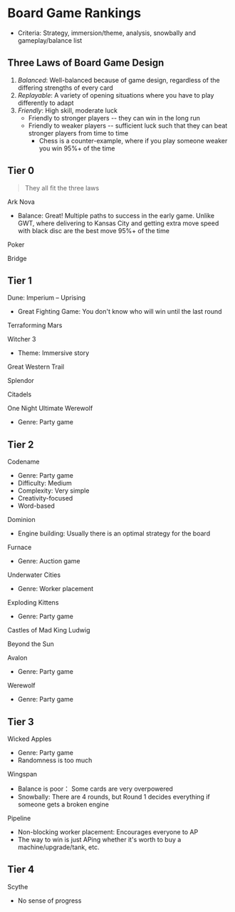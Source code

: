 # Board Game Rankings
- Criteria: Strategy, immersion/theme, analysis, snowbally and gameplay/balance list


## Three Laws of Board Game Design
1. *Balanced*: Well-balanced because of game design, regardless of the differing strengths of every card
2. *Replayable*: A variety of opening situations where you have to play differently to adapt
3. *Friendly*: High skill, moderate luck
	- Friendly to stronger players -- they can win in the long run
	- Friendly to weaker players -- sufficient luck such that they can beat stronger players from time to time
		- Chess is a counter-example, where if you play someone weaker you win 95%+ of the time

## Tier 0
> They all fit the three laws

Ark Nova
- Balance: Great! Multiple paths to success in the early game. Unlike GWT, where delivering to Kansas City and getting extra move speed with black disc are the best move 95%+ of the time

Poker

Bridge

## Tier 1
Dune: Imperium – Uprising
- Great Fighting Game: You don't know who will win until the last round

Terraforming Mars

Witcher 3
- Theme:  Immersive story

Great Western Trail
    
Splendor

Citadels

One Night Ultimate Werewolf
- Genre: Party game


## Tier 2
Codename
- Genre: Party game
- Difficulty: Medium
- Complexity: Very simple
- Creativity-focused
- Word-based
    
Dominion
- Engine building:  Usually there is an optimal strategy for the board
    
Furnace
- Genre: Auction game
    
Underwater Cities
- Genre: Worker placement
    
Exploding Kittens
- Genre: Party game
    
Castles of Mad King Ludwig

Beyond the Sun

Avalon
- Genre: Party game
    
Werewolf
- Genre: Party game


## Tier 3
Wicked Apples
- Genre: Party game
- Randomness is too much

Wingspan
- Balance is poor： Some cards are very overpowered
- Snowbally:  There are 4 rounds, but Round 1 decides everything if someone gets a broken engine

Pipeline
- Non-blocking worker placement:  Encourages everyone to AP
- The way to win is just APing whether it's worth to buy a machine/upgrade/tank, etc.


## Tier 4
Scythe
- No sense of progress
